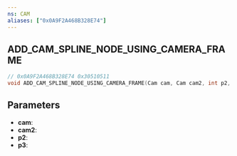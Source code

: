 ```yaml
---
ns: CAM
aliases: ["0x0A9F2A468B328E74"]
---
```

## ADD_CAM_SPLINE_NODE_USING_CAMERA_FRAME

```c
// 0x0A9F2A468B328E74 0x30510511
void ADD_CAM_SPLINE_NODE_USING_CAMERA_FRAME(Cam cam, Cam cam2, int p2, int p3);
```

## Parameters
* **cam**:
* **cam2**:
* **p2**:
* **p3**:


